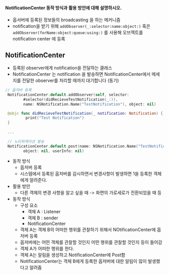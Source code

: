 #### NotificationCenter 동작 방식과 활용 방안에 대해 설명하시오.

- 옵서버에 등록된 정보들의 broadcasting 을 하는 메커니즘
- notification을 받기 위해 `addObserver(_:selector:name:object:)` 혹은 `addObserver(forName:object:queue:using:)` 를 사용해 오브젝트를 notification center 에 등록

## NotificationCenter

- 등록된 observer에게 notification을 전달하는 클래스
- NotificationCenter 는 notification 을 발송하면 NotificationCenter에서 메세지를 전달한 observer를 처리할 때까지 대기합니다 (동기)

```swift
// 옵저버 등록
 NotificationCenter.default.addObserver(self, selector: 
		#selector(didRecieveTestNotification(_:)), 
		name: NSNotification.Name("TestNotification"), object: nil)

 @objc func didRecieveTestNotification(_ notification: Notification) {
         print("Test Notification")
 }
 
 ...
 
 // 노티피케이션 발송
 NotificationCenter.default.post(name: NSNotification.Name("TestNotification"), 
		object: nil, userInfo: nil)
```

- 동작 방식
  - 옵저버 등록
  - 시스템에서 등록된 옵저버를 감시하면서 변경사항이 발생하면 1을 등록한 객체에게 알려준다.
- 활용 방안
  - 다른 객체의 변경 사항을 알고 싶을 때 -> 화면의 가로세로가 전환되었을 때 등
- 동작 방식
  - 구성 요소
    - 객체 A : Listener
    - 객체 B : sender
    - NotificationCenter
  - 객체 A는 객체 B의 어떠한 행위를 관찰하기 위해서 NOtificationCenter에 옵저버 등록
  - 옵저버에는 어떤 객체를 관찰할 것인지 어떤 행위를 관찰할 것인지 등이 들어감
  - 객체 A가 어떠한 행위를 한다.
  - 객체 A는 알림을 생성하고 NotificationCenter에 Post함
  - NotificationCenter는 객체 B에게 등록한 옵저버에 대한 알림이 많이 발생했다고 알려줌